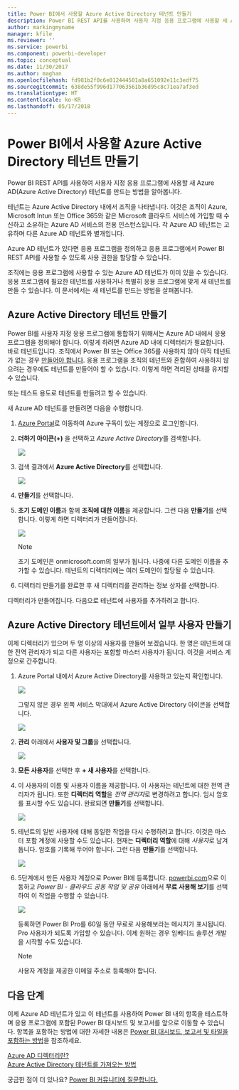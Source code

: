```yaml
---
title: Power BI에서 사용할 Azure Active Directory 테넌트 만들기
description: Power BI REST API를 사용하여 사용자 지정 응용 프로그램에 사용할 새 Azure AD(Azure Active Directory) 테넌트를 만드는 방법을 알아봅니다.
author: markingmyname
manager: kfile
ms.reviewer: ''
ms.service: powerbi
ms.component: powerbi-developer
ms.topic: conceptual
ms.date: 11/30/2017
ms.author: maghan
ms.openlocfilehash: fd981b2f0c6e012444501a8a651092e11c3edf75
ms.sourcegitcommit: 638de55f996d177063561b36d95c8c71ea7af3ed
ms.translationtype: HT
ms.contentlocale: ko-KR
ms.lasthandoff: 05/17/2018
---
```

# <a name="create-an-azure-active-directory-tenant-to-use-with-power-bi"></a>Power BI에서 사용할 Azure Active Directory 테넌트 만들기
Power BI REST API를 사용하여 사용자 지정 응용 프로그램에 사용할 새 Azure AD(Azure Active Directory) 테넌트를 만드는 방법을 알아봅니다.

테넌트는 Azure Active Directory 내에서 조직을 나타냅니다. 이것은 조직이 Azure, Microsoft Intun 또는 Office 365와 같은 Microsoft 클라우드 서비스에 가입할 때 수신하고 소유하는 Azure AD 서비스의 전용 인스턴스입니다. 각 Azure AD 테넌트는 고유하며 다른 Azure AD 테넌트와 별개입니다.

Azure AD 테넌트가 있다면 응용 프로그램을 정의하고 응용 프로그램에서 Power BI REST API를 사용할 수 있도록 사용 권한을 할당할 수 있습니다.

조직에는 응용 프로그램에 사용할 수 있는 Azure AD 테넌트가 이미 있을 수 있습니다. 응용 프로그램에 필요한 테넌트를 사용하거나 특별히 응용 프로그램에 맞게 새 테넌트를 만들 수 있습니다. 이 문서에서는 새 테넌트를 만드는 방법을 살펴봅니다.

## <a name="create-an-azure-active-directory-tenant"></a>Azure Active Directory 테넌트 만들기
Power BI를 사용자 지정 응용 프로그램에 통합하기 위해서는 Azure AD 내에서 응용 프로그램을 정의해야 합니다. 이렇게 하려면 Azure AD 내에 디렉터리가 필요합니다. 바로 테넌트입니다. 조직에서 Power BI 또는 Office 365를 사용하지 않아 아직 테넌트가 없는 경우 [만들어야 합니다](https://docs.microsoft.com/azure/active-directory/develop/active-directory-howto-tenant). 응용 프로그램을 조직의 테넌트와 혼합하여 사용하지 않으려는 경우에도 테넌트를 만들어야 할 수 있습니다. 이렇게 하면 격리된 상태를 유지할 수 있습니다.

또는 테스트 용도로 테넌트를 만들려고 할 수 있습니다.

새 Azure AD 테넌트를 만들려면 다음을 수행합니다.

1. [Azure Portal](https://portal.azure.com)로 이동하여 Azure 구독이 있는 계정으로 로그인합니다.
2. **더하기 아이콘(+)** 을 선택하고 *Azure Active Directory*를 검색합니다.
   
    ![](media/create-an-azure-active-directory-tenant/new-directory.png)
3. 검색 결과에서 **Azure Active Directory**를 선택합니다.
   
    ![](media/create-an-azure-active-directory-tenant/new-directory2.png)
4. **만들기**를 선택합니다.
5. **초기 도메인 이름**과 함께 **조직에 대한 이름**을 제공합니다. 그런 다음 **만들기**를 선택합니다. 이렇게 하면 디렉터리가 만들어집니다.
   
    ![](media/create-an-azure-active-directory-tenant/organization-and-domain.png)
   
   > [!NOTE]
   > 초기 도메인은 onmicrosoft.com의 일부가 됩니다. 나중에 다른 도메인 이름을 추가할 수 있습니다. 테넌트의 디렉터리에는 여러 도메인이 할당될 수 있습니다.
   > 
   > 
6. 디렉터리 만들기를 완료한 후 새 디렉터리를 관리하는 정보 상자를 선택합니다.

디렉터리가 만들어집니다. 다음으로 테넌트에 사용자를 추가하려고 합니다.

## <a name="create-some-users-in-your-azure-active-directory-tenant"></a>Azure Active Directory 테넌트에서 일부 사용자 만들기
이제 디렉터리가 있으며 두 명 이상의 사용자를 만들어 보겠습니다. 한 명은 테넌트에 대한 전역 관리자가 되고 다른 사용자는 포함할 마스터 사용자가 됩니다. 이것을 서비스 계정으로 간주합니다.

1. Azure Portal 내에서 Azure Active Directory를 사용하고 있는지 확인합니다.
   
    ![](media/create-an-azure-active-directory-tenant/aad-flyout.png)
   
    그렇지 않은 경우 왼쪽 서비스 막대에서 Azure Active Directory 아이콘을 선택합니다.
   
    ![](media/create-an-azure-active-directory-tenant/aad-service.png)
2. **관리** 아래에서 **사용자 및 그룹**을 선택합니다.
   
    ![](media/create-an-azure-active-directory-tenant/users-and-groups.png)
3. **모든 사용자**를 선택한 후 **+ 새 사용자**를 선택합니다.
4. 이 사용자의 이름 및 사용자 이름을 제공합니다. 이 사용자는 테넌트에 대한 전역 관리자가 됩니다. 또한 **디렉터리 역할**을 *전역 관리자*로 변경하려고 합니다. 임시 암호를 표시할 수도 있습니다. 완료되면 **만들기**를 선택합니다.
   
    ![](media/create-an-azure-active-directory-tenant/global-admin.png)
5. 테넌트의 일반 사용자에 대해 동일한 작업을 다시 수행하려고 합니다. 이것은 마스터 포함 계정에 사용할 수도 있습니다. 현재는 **디렉터리 역할**에 대해 *사용자*로 남겨 둡니다. 암호를 기록해 두어야 합니다. 그런 다음 **만들기**를 선택합니다.
   
    ![](media/create-an-azure-active-directory-tenant/pbiembed-user.png)
6. 5단계에서 만든 사용자 계정으로 Power BI에 등록합니다. [powerbi.com](https://powerbi.microsoft.com/get-started/)으로 이동하고 *Power BI - 클라우드 공동 작업 및 공유* 아래에서 **무료 사용해 보기**를 선택하여 이 작업을 수행할 수 있습니다.
   
    ![](media/create-an-azure-active-directory-tenant/try-powerbi-free.png)
   
    등록하면 Power BI Pro를 60일 동안 무료로 사용해보라는 메시지가 표시됩니다. Pro 사용자가 되도록 가입할 수 있습니다. 이제 원하는 경우 임베디드 솔루션 개발을 시작할 수도 있습니다.
   
   > [!NOTE]
   > 사용자 계정을 제공한 이메일 주소로 등록해야 합니다.
   > 
   > 

## <a name="next-steps"></a>다음 단계
이제 Azure AD 테넌트가 있고 이 테넌트를 사용하여 Power BI 내의 항목을 테스트하며 응용 프로그램에 포함된 Power BI 대시보드 및 보고서를 앞으로 이동할 수 있습니다. 항목을 포함하는 방법에 대한 자세한 내용은 [Power BI 대시보드, 보고서 및 타일을 포함하는 방법](embedding-content.md)을 참조하세요.

[Azure AD 디렉터리란?](https://docs.microsoft.com/azure/active-directory/active-directory-whatis)  
[Azure Active Directory 테넌트를 가져오는 방법](https://docs.microsoft.com/azure/active-directory/develop/active-directory-howto-tenant)  

궁금한 점이 더 있나요? [Power BI 커뮤니티에 질문합니다.](http://community.powerbi.com/)

